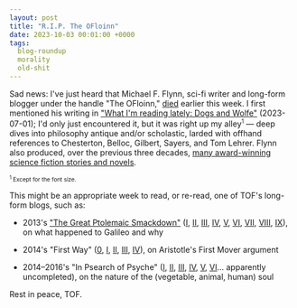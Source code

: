 ```yaml
---
layout: post
title: "R.I.P. The OFloinn"
date: 2023-10-03 00:01:00 +0000
tags:
  blog-roundup
  morality
  old-shit
---
```


Sad news: I've just heard that Michael F. Flynn, sci-fi writer and long-form blogger
under the handle "The OFloinn," [died](https://web.archive.org/web/20231003210630/https://tofspot.blogspot.com/2023/10/wonder-and-anticipation-likes-of-which.html)
earlier this week. I first mentioned his writing in
["What I'm reading lately: Dogs and Wolfe"](/blog/2023/07/01/blog-roundup/) (2023-07-01);
I'd only just encountered it, but it was right up my alley<sup><span style="font-size: x-small;">1</span></sup> —
deep dives into philosophy antique and/or scholastic, larded with offhand references to
Chesterton, Belloc, Gilbert, Sayers, and Tom Lehrer. Flynn also produced, over the previous three decades,
[many award-winning science fiction stories and novels](https://en.wikipedia.org/wiki/Michael_Flynn_bibliography).

<span style="font-size: x-small;"><sup>1</sup> Except for the font size.</span>

This might be an appropriate week to read, or re-read, one of TOF's long-form blogs,
such as:

* 2013's ["The Great Ptolemaic Smackdown"](http://tofspot.blogspot.com/2013/10/the-great-ptolemaic-smackdown-table-of.html)
    ([I](http://tofspot.blogspot.com/2013/08/the-great-ptolemaic-smackdown.html),
    [II](http://tofspot.blogspot.com/2013/08/the-great-ptolemaic-smackdown-down-for.html),
    [III](http://tofspot.blogspot.com/2013/09/the-great-ptolemaic-smackdown-great.html),
    [IV](http://tofspot.blogspot.com/2013/09/the-great-ptolemaic-smackdown-down-n.html),
    [V](http://tofspot.blogspot.com/2013/09/the-great-ptolemaic-smackdown-heres-mud.html),
    [VI](http://tofspot.blogspot.com/2013/09/6-great-ptolemaic-smackdown-comet.html),
    [VII](http://tofspot.blogspot.com/2013/09/7-great-ptolemaic-smackdown-time-and_29.html),
    [VIII](http://tofspot.blogspot.com/2013/10/8-great-ptolemaic-smackdown-trial-and.html),
    [IX](http://tofspot.blogspot.com/2013/10/9-great-ptolemaic-smackdown-from.html)),
    on what happened to Galileo and why

* 2014's "First Way"
    ([0](https://tofspot.blogspot.com/2014/07/first-way-some-background.html),
    [I](https://tofspot.blogspot.com/2014/08/first-way-moving-tale.html),
    [II](https://tofspot.blogspot.com/2014/09/first-way-part-ii-two-lemmas-make-lemma.html),
    [III](https://tofspot.blogspot.com/2014/10/first-way-part-iii-big-kahuna.html),
    [IV](https://tofspot.blogspot.com/2014/11/first-way-part-iv-cascades.html)),
    on Aristotle's First Mover argument

* 2014–2016's "In Psearch of Psyche"
    ([I](http://tofspot.blogspot.com/2014/06/to-deepen-into-art.html),
    [II](http://tofspot.blogspot.com/2014/07/in-psearch-of-psyche-some-groundwork.html),
    [III](http://tofspot.blogspot.com/2014/07/in-psearch-of-psyche-man-vegetable.html),
    [IV](https://tofspot.blogspot.com/2014/10/in-psearch-of-psyche-day-of-triffids.html),
    [V](https://tofspot.blogspot.com/2014/10/in-psearch-of-psyche-man-animal.html),
    [VI](https://tofspot.blogspot.com/2016/02/in-psearch-of-psyche-lets-get-moving.html)...
    apparently uncompleted), on the nature of the (vegetable, animal, human) soul

Rest in peace, TOF.

